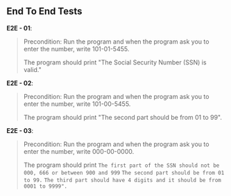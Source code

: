 ## End To End Tests

**E2E - 01**:
> Precondition: Run the program and when the program ask you to enter the number, write 101-01-5455.
>
> The program should print "The Social Security Number (SSN) is valid."

**E2E - 02**:
> Precondition: Run the program and when the program ask you to enter the number, write 101-00-5455.
> 
> The program should print "The second part should be from 01 to 99".

**E2E - 03**:
> Precondition: Run the program and when the program ask you to enter the number, write 000-00-0000.
>
> The program should print 
`The first part of the SSN should not be 000, 666 or between 900 and 999`
`The second part should be from 01 to 99.` 
`The third part should have 4 digits and it should be from 0001 to 9999".`


